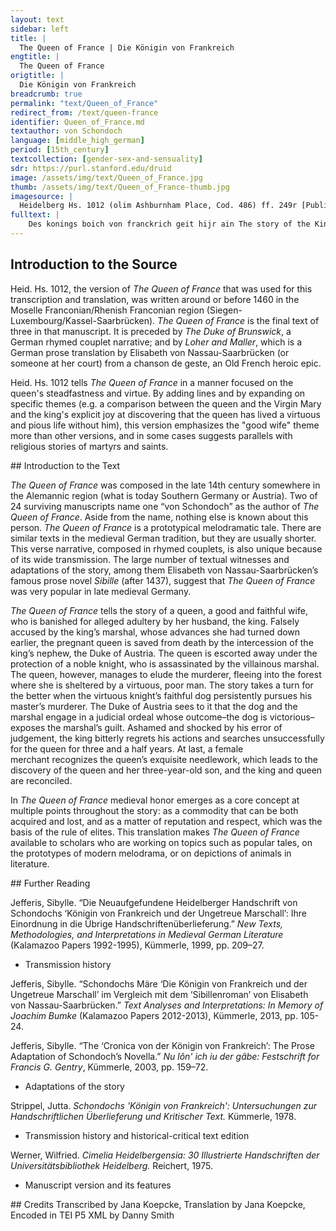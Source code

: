 ```yaml
---
layout: text
sidebar: left
title: |
  The Queen of France | Die Königin von Frankreich
engtitle: |
  The Queen of France
origtitle: |
  Die Königin von Frankreich
breadcrumb: true
permalink: "text/Queen_of_France"
redirect_from: /text/queen-france
identifier: Queen_of_France.md
textauthor: von Schondoch
language: [middle_high_german]
period: [15th_century]
textcollection: [gender-sex-and-sensuality]
sdr: https://purl.stanford.edu/druid 
image: /assets/img/text/Queen_of_France.jpg
thumb: /assets/img/text/Queen_of_France-thumb.jpg
imagesource: |
  Heidelberg Hs. 1012 (olim Ashburnham Place, Cod. 486) ff. 249r [Public Domain]
fulltext: |
    Des konings boich von franckrich geit hijr ain The story of the King of France is being told here DYe schrijfft bedudet so waz geschach This text tells what happened Daz man yn hoger eren sach when a fine king of France Von franckrich eynnen koninck guet rose to high esteem. Der waz vor wandel wail behuit He was flawless. Der selbe herre hat grois huiß ere The household honor of this very lord was great. Er hat eyn mynnencliches wijff He had a lovely wife. Naich wvnschen waz gestalt ir lijff She was so beautiful, Zuchtich vnde bescheyden virtuous, and modest Daz sij nyeman mochte verleyden that no one could despise her; Wer sij myt augen ain gesach whoever had seen her with his own eyes, Dat er yr jn hoger eren jachThere is a lacuna between ll. 11 and 12 which I have emended following Strippel: “Now the king had a marshal.” (p. 213, l.13). held her in the highest esteem. Den moyst man forten ouer all Everyone had to fear him everywhere, Alles daz er geboyt And everything that he ordered Da von die koningynnen qwam // yn noit Because of him, the queen faced great hardship Want dye koningynnen because he begged her Dye bat er vmb dye mynne for her love, Want hey ir dick heymlichen waz as he often met with her in private. Myt eren sij doch vor yeme genaß She overcame him with her honor, Daz sij durch falsche bede for such a treacherous plea Nye ouell dayt gedede would never make her commit such an evil deed, Want sij versagede yeme dogen // clich and she refused him as she should. Zu yeme so sprach dye mynnenclich The lovely lady said to him: War vmb mudes du myr dez “How can you imagine such a thing of me? Du weyß doch woil wez durch // weß You know full well Willen du daz laissen salt on whose account you must desist: Myn herre der ist dijr also holt on account of my lord, who holds you in such high esteem. Er hat gesat yn dyne hant He has placed in your hands Burge stede vnde wijde lant castles, cities, and wide lands, Durch daz du syn geweldich bist and put you in charge of them. Durch got layß mich ain argelist For the sake of Our Lord, spare me your malicious tricks Belyuen vnd bede mich nit me and do not ask me again Daz myr gee ain myne ere for anything that compromises my honor.” DEr marschalck vngetruwe sprach The faithless marshal said: Myr ist vmmer nuwee “The torment and suffering of my heart Vngemach vnd hertzen leyt are renewed daily.The syntax has been changed in the English translation for clarity of meaning. Auch hain ich ain vnderscheit What’s more, I have loved you ceaselessly Gedynet von kindez yogent since I was young. Nu laissent mich uwer dogen Now let me enjoy a secret affair with you Geneyssen vnd horent mich and grant me my pleas, Vill zarte frauwe mynnenclich dearest, beloved lady.” Do sprach die zarte mynnenclich The lovely and sweet one replied: Jch nemen is uff die true myn “On my honor, I swear, Erlaysse mich deser bede spare me this request Ee dan daz ich dich erwede or I promise Brenghe jn leyt vnd vngemach to inflict on you pain and trouble.” Der marschalg gedohte The marshal thought: O avee und owach“sprach” at the end of line 46 was substituted by “gedohte” taken from Strippel because the subsequent text makes clear that the marshal would never talk about his evil thoughts before taking leave of the queen (p. 220, l. 48); she is ignorant of his evil intentions. “Oh, woe is me! Alas! Leget sij is mynem herren vor If she passes this on to my lord, So weyß ich wail daz ich verlore I know for certain that I will lose Lijff ere vnde alle myn guet my life, my honorable position at court, and all my possessions.” Da myt der marschalk von ir schiet With this the marshal took leave of her, Vnde ginck gedencken euen and he left thinking about Wie er dye fraue brecht vmb ir // leuen how to take the lady’s life. Der koningk eyns seden plach The king was in the habit of Wanne er schinen sach den // dach getting up in a noble manner, So stunt er uff von hoger art at daybreak, Dar lijße von der frauen zart and leaving the sweet lady Vff daz er sij slayffen lyeß sleeping there, Als yn syne dogent daz hyeß as his good manners demanded of him, Want sij waz der iare nyt alt for she was young. So fore er iagen jn den walt He went hunting in the woods, Bijssen vnde beyssen with hunting dogs and with falcons. Der koningk hat auch geheissen The king had also ordered Daz man besluysse keyn durre that no door be locked Want der marschalk were dar vor because the marshal oversaw that. Also wail getruwet er dem bosewicht That is how much he trusted the villain; Er enwist von syner falscheit nyt he knew nothing of his treachery. Der koningk auch erzogen hat The king had also raised Eyn getwerg ane al missedait a blameless dwarf, Es lach vnde slyeff jn dem saille who rested and slept in the great hall. Dez nam der feyge marschalk war The cowardly marshal took him, Vnde laicht is der frauen jn die arm put him into the lady’s arms, Vnde decket es sere warm covered him up Vnde kerde es zu yrrer bruste and turned him to her breast, Daz sij is werlich nyt enwiste and she did not notice what was happening. Vnde macht er sich dannen balde Then he quickly departed Zu deme selbn walde for the woods, Jn snellicher lijst full speed, Da er synen herren wiste where he knew his lord was hunting. Do er den koning ain sach As soon as he spied the king, Vsser faltschem munde er sprach he spoke deceitful words: Layssent uwer jagen hi belyuen “Stop your hunting right now. Jr sullent anders bedryuen You should chase something else, Daz uch nu me zu hertzen gait that lies closer to your heart Vnde kummerlichen mach werden rait and that can only with great difficulty be turned from wrong to right.” Der koning sprach waz mach dat // syn The king said: “What might that be?” Der marschalk sprach de koningynne The marshal replied: “The queen, Sij pleget falscher mynne she is an adulteress, Jr sullent nu werden jnne and you have to see it for yourself. Koment mit mir drade Come with me quickly, Jr fyndent sij ain faltscher dade you will catch her in the act of infidelity.” Der koning sere erschrackt The king was very shocked Jagen er nit langer enplach and he stopped the hunt. Jn zorne fore er weder heym Furious, he rode home. Er fant die zarte wandels kein He found the dearest one as before, Dan noch slayffen ain dem bette still sleeping in her bed, Vnde sach wo sij hatte and saw that she had by her side Daz getwerch ain alle schult the blameless dwarf. Daz nam er mit vngedolt He lifted the dwarf up swiftly and angrily Alda myt synen henden with his hands Vnde sluyche is weder dye wende and slammed him against the wall– Vmb schult da id nye vmb warff All for a crime that the dwarf never committed– Byß id von synen henden starff until the king had killed the dwarf. Dye frauwe erwacht vnd sprach The lady awoke and asked: Here waz ist uwer vngemach “Sire, what troubles you, Daz yr sijt zornes also voll that you are so full of anger?” Er sprach du bose schande He replied: “You worthless disgrace, Du weist doch waill you know why! Sych wye schenlich du hij lijgest Look at how shamefully you lie here Vnde mich mit falscheit ouergist and how you drown me in deceit Myt dyner faltscher mynne with your adultery!” Herre behaldent uwer synne “Sire, be reasonable,” Sprach dye edel fraue zart said the noble and tender lady, Got weyß woil daz ich nye schuldich enwart “God knows, I am not guilty Ayn dyessen lesterlichen sachen of such immoral actions. So wye es sich auch hait gemacht Whatever might have happened, Daz muß uch got geuen zu erkennen God will unveil the truth to you Vnd mich von dießer vnschult nemen“vnschult” was translated as “schult” because the queen is talking about how God will prove that she is innocent not guilty; “vnschult” seems to be a scribal error. and take me from this blame.” Er sprach swich vnd rede nyt He replied: “Silence! Do not speak! Ich hain ain dyeßer geschiecht I find this matter Also lesterlichen funden so degrading Daz du zu dyesen stunden that you have at this hour Daz leuen moys verloren hain lost your life, Als balde ich es gefugen kan as soon as I can bring it about!” Do fugede es got daz da bij lach Now as God designed, there lived nearby Eyn furste der hies hertzoch lupolt a prince, named Duke Leopold. Als es got fugen wulde As God had intended, Der erhorte daz gebroche he heard of the crime. Vnd er waz von dez konings geslecht He belonged to the royal family, Er waz dez koningx suster kint he was the king’s sister’s child, Als men noch beschreben fynt as it is written in the books, Er waz von oysterich genant and he was from Austria. Er lyeff da er den fursten fant He hurried to the lord. Er sprach herre was zornent ir He asked: “Sire, why are you so angry? durch got daz sult yr sagen mir.“durch got” at the end of line 134 drifted onto the wrong line. Staying true to the rhyme and for clarity of meaning “durch got” was moved to the beginning of line 135. In God’s name, tell me.” Do sprach der edel koning rijch There the noble and highborn king replied: O neue layß erbarmen dich “Oh nephew, take pity on me! Myn hertzeleyt is also groiß My heart’s suffering is very great. Sijch wie dye schande ain eren blois Just look at how this disgrace So lesterlichen geworffen hait has so degradingly attacked my honor Daz ir nummer mach werden rait that it can never be made right again.” Do sprach der hirtzoch lu // polt Then Duke Leopold said: So werdent mir nummer holt “Even though you may never grant me your favor again: Myn fraue nye kein schult gewan my lady is blameless. Yemant mach sij verraden hain Someone must have betrayed her; Want ich nye faltscheit an ir sach I have never seen deceit in her.” Der koning myt zorne sprach The king replied with anger: Sij moyß verbyrnen uff eyner hort “Let her be burned at the stake!” Neyn sprach der herre erent die frucht “No”, said the Duke, “honor the child Dye sij yn yrrem lijff dreyt she carries in her womb. Dodent ir sij es wirt uch leyt If you kill her it will cause you grief Want ir anders kein erben hait because you have no other heir. Burge stede vnde wijde lant Castles, cities, and wide lands Dye yr billich sullont erffen which you will pass on by right, Willent yr sij verderffen do you want to ruin all that? Neyn werder herre dont so wail No, noble Sire, act in such a way Daz ich uch vmmer danck sal that I will be obliged to you forever: Geuent ir frijst laist sij genesen let her live until she gives birth, Vff daz ich uwer dyner moge wesen and I will continue to serve you, Also ich bin gewesten as I have in the past. Nye kein schult wart so grois // nye No guilt is so great Da enwer eyn deill genaden ain that it does not deserve a portion of mercy. Nu layst sij herre genyessen myn Now let her be for my sake, Sire, Vnde ere dy maria die koningynne and honor the Queen Mary, Dye reyne mait die got gebar the pure maiden, who gave birth to God, Vnde nement uwer dogent war and show your virtue Durch ere aller reyner wijff on behalf of the purest woman, Want sij jn yrrem lijff because the queen carries in her body Dreyt eyne swere burde a heavy burden. Jch weyß dat sij nye enwurde I know that she is not Schuldich ain deser dait guilty of this misdeed, So wye es sich gefuget hait however it transpired.” Do sprach der koning zu hant Then the king said quickly: Du weyß wail wie ich sij lijgen fant also lesterlich “You know very well how I found her lying there, so immorally. Eyn deill wil ich doch eren dich Yet I will honor you in part: Nym fure sij von den augen myn Take her, lead her out of my sight Biß sij geberet daz kindelin until she gives birth to the child. So moyß sij doch verlesen den lijff After that she must lose her life, Daz geschanten bose wijff this immoral, wicked wife.” Der hirtzoch von oesterich The Duke of Austria Nam dye fraue mynnenclich took the lovely lady Dem koning von den augen sin out of the king’s sight. Er suechte also wijden hyen He searched near and far Eynen hoichgeborn man for a highborn man Der laster noch schande nye ge // wan who was free from error and vice Der mit gantzer herscher craft and who had with heroic acts Erworffen hat rijtterschafft gained knighthood Gantz mit allen synen synen // worden by being constant in word Stede ain allen orden and deed everywhere. Dem beuall er dye fraue guet Into this man’s protection he gave the honorable lady. Er sprach nu haue sij jn diner hude He told him: “Now protect her Vnde fure sij hyn yn myn lant and escort her into my land. Biß yr got die gnade hait bekant When God is merciful to her Daz sij geberet eyn kindelyn and she bears a child, So saltu nyt langer syn then do not hesitate: Daz kint saltu brengen mir bring the child to me, Dye muder laiß hinder dijr leave the mother behind.” Der rijtter nam die fraue zart The knight took the sweet lady Dye eme da beuolen wart who had been consigned to his care. Er furte sij durch eynen wilden dan He escorted her through a wild evergreen forest. Daz gefrisch der marschalk der bose man The marshal, the wicked man, discovered this. Der wapende sich He armed himself Zu hant alda vnde reyt heymlichen na quickly and rode after them secretly Vnd ermordet den rijtter stolz and murdered the proud knight. Dye fraue floich in daz holz The lady fled into the woods. Er furte den rijtter von dem wege He dragged the knight’s corpse off the path, Vff daz nyeman ensege so that no one would discover Waz mordez da geschege that a murder had been committed In der rechter strayssen stege on the rightful road and path. Wye gerne er ayn der stede Although he wished Dye koningynnen auch ermordt het he had also murdered the queen right there and then, Do hatte sij sych verborgen she had hidden herself. Do reit er heym mit sorgen He rode home worried Do er dye fraue nit enfant because he could not find the lady. Do gedaicht er alle zu hant He quickly decided that, Ayff sij erweder qweme if she returned, Daz er yr den lijff neme he would take her life, Der morder der bosewicht the murderer, the villain. Dye fraue ginge jn leydes plijcht The lady wandered in anguish Jndem walde da sij waz through the woods where she found herself. Wurtzelen lauff vnde graß Roots, leaves and grass, Daz aß sij yn dem walde that is what she ate in the woods, Daz mynnencliche bilde this image of loveliness. Sij ginge also lange jn dem dan She walked for a long time in the evergreen forest, Biß sij zu eynem koler qwam until she came across a collier. Dye mynnencliche geslachte The lovely noblewoman Sij fraget yn waz er machte asked him what he was doing. Er sprach fraue ich birnen kolen He replied: “Milady, I am burning charcoal.” Sij sprach ist dijr da mit wolle She asked: “Does this work suit you?” Js macht dijr swartz dinen lijff “It makes your body all black”, Sprach daz mynnenclijche wijff said the lovely woman. Do sprach der koler sunder haß The collier replied kindly: Wulde got so hette ichs baß “If God had wished it things would have been better for me. Nu moyß ich durch hungers noit Now I am driven by hunger Dys doin biß ain mynen doit to keep doing this until I die.” Do sprach dye zarte koningynne The sweet queen said: Wiltu mich layssen bij dir syn “Will you permit me to stay here with you? Waz du ain fays daz helffen ich dir I will help you with whatever you undertake. Dez saltu geleuben mir You can believe what I say.” Do sprach der vil getrue man The most trustworthy man said: Jch enkan uch leyder nit gedoin “Alas, I cannot do for you Also yr wail wert weren what you are certainly worthy of, Vil frauwe zarte gehere very lovely highborn lady.” Do sprach auer dye koningyn // nen The queen responded: Lyuer frunt nu do so wail “Dear friend, now do a good deed, Dez ich dir vmmer dancken sal for which I will be forever grateful to you. Ich hain bij mir noch funff gulden I still have five gold coins with me. Dye nym jn den budel dyn Put them into your purse Vnde gang jn sneller ylen and go as quickly as you can Dez weges seben milen seven miles down the road Jn dye stat zu parijß into the city of Paris. Vnde gilt mir sijde gruyn gell vnd // wijß Buy silk for me – green, yellow and white, Swartz farbe vnde blae black and blue, Vnde auch von roder farbn and also some red colors. Vnde brenge vns na dyner wijße And bring us, as you see fit, Waz mir bedorffen zu der spyse what we need for food. Ffraget dich vmmant war du wilt If anyone asks you what you are doing, Biß der reden nyt zu milde do not be too generous with your words, Daz du myn nyt gewuges so that you do not mention me Vnde mich jn groissen kummer fuges and put me in great danger.” Der koler dede daz sij hin hies The collier did as he was told by her. Syner truwen er nit enlyeß His honesty permitted no less. Er dede daz jn dye fraue bat He did what the lady asked Vnde ging zu parijß jn die stat and went to Paris, into the city. Er galt yr waz sij wuldeThere is a lacuna between ll. 265 and 266 which I have emended following Strippel: “and needed” (p. 257, l. 258). He bought her what she wanted Er galt ir nalden vnde scheren He bought needles and scissors Der mynnenclichen heren for the lovely noblewoman, Vnde auch spyse dye doechte as well as food that he thought Dye sij essen moechte she would like to eat. Dye zarte ayn alle weder satz Without further ado, the lovely one Machte von sijden richen schatz created precious treasures out of silk, Vnde sante den weder jn die stat which she sent back to the city, Den koler sij es verkeuffen bat where she asked the collier to sell them. Also lyeff er uß vnde jn And so he ran in and out of the city, Biß dye zarte koningynnen until the lovely queen Eynen schonen son gebar gave birth to a handsome son. Dye zarte frauwe verdhalff // jare For three and a half years the sweet lady Jn dem wilden walde waz lived in the wild woods. Biß sij von goitz genaden genaß In the meantime, until the queen had, by the grace of God, been delivered of her child Do lach der ritter dort ermordt The murdered knight lay there, Vill verre jn dem walde doit faraway, dead in the woods, Verholen jn dem wilden danne hidden in the wild evergreen forest. Erzoichen hatte der werde man Now this noble man had personally raised Gar lijfflich eynen schonen hunt a beautiful dog. Der lecket yn da er waz wont This dog licked the body’s wounds Biß yn der hunger dannen dreiff until hunger drove it away. Langer er da nyt enbeleyff Not able to stay any longer, Er lyeff weder zu hoyffe it ran back to court Da manich apt vnd busschoff where many abbots and bishops Vnde hoge fursten sayssen and great princes were gathered, Vnde druncken vnde ayssen drinking and feasting. Der hunt gingk in den sall The dog went into the great hall Vnde sach den feygen marschalk // wail and saw the cowardly marshal walking Vor der taeffelen hyn vnde her to and fro in front of the tables. Der hunt vmb fing hin freischlich The dog attacked him viciously, Jn dye fueß vnd die beyn biting his feet and legs. Der hont zandert freislich vnd // greyn The dog bit and barked furiously, Biß der vngetruwe man until the treacherous man Den syn jn sych gewan came to his senses Vnde daichte ain dye oueldait and remembered the crime Dye er mit dem rijtter begangen hat that he had committed against the knight. Der hont forte do den doit Now fearing death, Zu hant greiff er eyn broit the dog quickly snatched a loaf of bread Vnde floich dannen balde and fled away Da hyn zu dem walde back to the forest immediately, Da syn herre ermordet lach where its master lay murdered. Dat hirde er naicht vnd dach It guarded the corpse, night and day. Dit dreiff er so manich maille It repeated these actions over and over, Er dede dem marschalk groisse quale inflicting great pain on the marshal, Er beyß yeme manche wunde dieff giving him many deep bite wounds Vnde dan weder zum walde lyeff before running back to the forest. Her uff warde der von oesterich The Duke of Austria observed this. Yeme doichte harde wunderlich He wondered greatly Daz der hont beyß den eynen why the dog attacked only one man Vnde suß anders neren keynen and ignored everyone else. Alß nu der hunt auer quam So once, when the dog returned, Vnd yn beyß vnd eyn broit nam bit the marshal, snatched a loaf of bread, Do wart yeme zu flyen ja and was about to flee again, Der hirtzoch reyt yeme allet na the duke followed it back. Do furt yn der hunt gerecht The dog led him truly Ayn dye wilde geschiecht to the place where the crime had occurred, Da syn herre ermordet lach and where its master lay murdered. Der herre von oesterich sere ersch // rack The lord of Austria was stunned. Er bekant yn wail vur daz He recognized immediately Daz er syn getruwee diner waz that this was his loyal follower. Yeme lyeffen ouer syne augen His tears flowed freely. Diß begunde der hunt schauen The dog began to notice this Vnde ergoyß vil der heysser treen and shed many bitter tears. Jch gedencken vnde wenen „I think and believe”, Sprach der hirtzoch sicherlich said the Duke with certainty, Nu sal es erfinden sych “that now it will be shown, Ain deme vngetruwen man oh you treacherous man, Du hais dimen herren vntrue gedain that you betrayed your lord.” Da mit reyt er von dannen With this he rode away Jn eyn dorff als yeme woil gezam to a village, as was fitting, Vnd geschuff dem rijtter zart and arranged that the chivalrous confidant Daz er heymlich begrauen wart be secretly buried. Vnde reyt do heym gerecht He rode directly back to court“heym” was translated as “hof” because the Duke’s home is Austria and he is riding back to the king’s court, not Austria. Vnde saget do von nymman nicht and told no one of all this. Er sprach nu wil ich woil syen He said: “Now, let’s see Waz von dem hunde sal geschien what happens with the dog.” Der marschalk eyns morgens froe Early one morning the marshal commanded Daz man slusse die porte zu that the gates be closed So wanne der hunt qweme so that when the dog came Vnde auer eyn broit neme to snatch a loaf of bread again Daz man yeme ane dede den doit it could be killed. Vill hart man yeme daz geboit His orders were followed ruthlessly. Dar na quam ouer der hunt Then the dog returned Vnde sleich zur seluer stont and sneaked in as before. Durch die lude er do dranck It pushed through the crowd Vnde verbarch sich vnder eyn banck and hid itself under a bench Biß der marschalk saß ouer disch until the marshal was seated above it at the table Man braicht yeme fleisch vnd fisch and was served meat and fish. Der hunt enwaz nit trege The dog was not sluggish. Da er fant syne wege When it had spotted a path, Er sleych vnder deme dische // dar it sneaked along under the table Vnde nam dez feygen marschalk war until it detected the cowardly marshal. Er zoich jn faste vnde beyß bijß It grabbed and bit him hard. Dem marschalk wart so heyß The marshal turned hot and Von grynen vnde zorne screamed so with pain and anger Daz der koning hogeborn That the highborn king Sprach mit luder stymmen spoke loudly, Vnde mit zornes grymme in a terrible and angry voice: Balde dodent mir den hunt “Someone, kill that dog for me at once! Der mir hait gemacht wunt It has injured Den marschalk vor den augen myn the marshal before my eyes. Dez moyß er lijden dez dodes pin For that it must suffer the pain of death!” Der hunt balde dannen ging The dog ran away instantly, Eyn broyt er uff dem f dische fing snatching a loaf of bread Vnde floich als er vur dede and fleeing as usual, Dye porte man beslossen hatte but the gates were closed Vff daz man yn doden sulde so that it could be killed. Der hunt zu hirtzoch lupolt lyeff So the dog ran to Duke Leopold, Want dem jn synem hertzen dieff because the faultless knight Lach der rijtter wandels bloyß lay close to the Duke’s heart.The syntax has been changed in the English translation for clarity of meaning. Dem spranck der hunt jn synen schoiß The dog leapt into his lap. Der koning bij yeme sas The king sat beside him, Der syner muder bruder waz Duke Leopold’s mother’s brother. Do sprach der hirtzoch dogentlich The virtuous Duke said: O lyuer herre erhorent mich “Oh, dear Sire, hear me now! Jch beden fruntlich vor desen hunt I speak as an advocate for this dog. Erleubet mir zu deser stunt Give me permission now Daz ich hude syne wart do to plead the dog’s case today Vnde uwer genade keret dar zu and see that justice is done.” Also lyefflich er yn bat He asked him so agreeably: Von dem dysche er do trat he stepped in front of the king’s table Vnde viell dem koning zu fuyß and knelt there at his feet. Er sprach ich dich eren muyß The king said: “I must respect you, Wye wail es ist wunderlich even though this case is truly strange.” Do sprach der herre von oysterich Then the lord of Austria replied: Nu horent ir lyeben herren zu “Now listen, dear Sire, Aiff got nu eyn wunder doyt to the marvel that God is displaying here. Jn kamps wisen steyt nu der hont This dog stands ready to fight a trial by combat. Er duet uch vnd den fursten kunt It is showing you and the princes Dat eme syn herre ermordet ist that its master has been murdered. Er byedet uch ain argelist It is presenting its claim to you, free of falsity, Daz yr yeme helffent stempen that you second its motion to fight. Er wilt den morder kempen The dog wants to fight a trial by combat with the murderer, Der schuldich ist ain dieser dait who is guilty of this deed. Der marschalk synen herren ermordt // hait The marshal murdered its master, Den rijtter der hie von uch foir the knight, who rode away from here from you Vnd uch jn gantzen truwen swoir after pledging complete allegiance to you, Vnde vren notz vnd ere and the marshal betrayed your fealty and honor. Nu hauent der fursten lere Now uphold royal protocol Wie man gestedige eynen kamp for carrying out such a trial by combat.” Der marschalk sich jn sorgen ramp Tormented by fear, the marshal Vnd sprach zu dem von oysterich replied to the Austrian duke: War vmb erschemet ir mich “Why do you shame me? Ich hain uch leydes nit getain I have never done you any wrong, Wez wilt ir mich genießen lain for which I would deserve this. Dez mordes ir mich zijgent hije You are accusing me of murder, Dez enwart ich schuldich nye of which I have never been guilty.” Der hirtzoch begunde zu sagen The Duke started saying: Herre enlaist uch nyt bedragen “Sire, if you are a just judge, Ayff ir eyn rechter richter sijt do not let yourself be deceived.The syntax has been changed in the English translation for clarity of meaning. So rijchtet schiere dez ist zijt Dispense justice now, it is time. Dye fursten wissent alle waill The princes all know well Wie man mit hunden kempen sall how to fight a trial by combat with dogs.” Der koning eyn alden rijtter ain sach The king spied an old knight Durch recht gerich er zu yme // sprach and as a just judge he said to him: Sage ain so wie du dich verstais “So that I can fulfill my legal duty Want du so vill gesehen hais tell me how you believe this should be done, Daz ich myn recht er fulleStrippel’s edition includes the following line: “Wie man hie kempfen sülle” (p. 282, l. 380). This line from Strippel is included in the translation to stay true to the rhyme. because you have seen so much,There is a lacuna between ll. 423 and 424 which I have emended following Strippel: “and how the trial by combat should take place here,” (p. 282, l. 380). Daz nyemant geschie keyn gewalt so that it is a fair fight. Du bist der jare wail so alt You are so old Wanttu gesehen hais so vill that you have seen a lot. Jd enwirt nit der kinder spill It will not be child’s play. Hye sullent kempen hunde vnd lude Here dogs and humans will fight a trial by combat, Js gilt hyn hals vnde hude risking their necks.” Der rijtter sprach ich weis wail The knight said: “I know very well Wye man mit hunden kempen sal how to fight a trial by combat with dogs. Auer sprichet yemant baß But if someone else knows better, Dem sullent ir folgen ane haß you should follow him. Man sal eynnen bengel nemen A cudgel should be selected Den sal men dem marschalk geuen and given to the marshal, Armen dick vnd elen lanck as thick and as long as an arm. Daz ist myn rait vnd myn gedanck That is my advice and my sentiment. Keyn ander gewere er nit endarff He is not allowed any other defense – Von keynerley wapen scharff no sharp weapon of any kind – Jntgain dem selben hunde against this dog. Dye zende jn syme munde The teeth in its mouth, Da mit der hunt sich weren sal with these the dog shall defend itself Vnde er sich wail behelffen sal and protect itself well.” Do fraget man vmb die slecht vnd auch die crumme All were asked if this was just or unjust. Do dochte man rijtter vnd knecht Everyone, both knights and followers, Daz ordel sin slecht vnd recht found the decision to be just and reasonable. Dat ordel wart do gesacht Then the decision was announced, Vnde eyn kreyß gemacht and a circle was set up Alzu der selber zijt all at the same time. Der marschalk jn groisser nijt With great hostility the marshal Jn den creitz er do tratt stepped into the circle. Der hirtzoch die lude batt The Duke asked the people, Armen vnde rijchen ain alle spot rich and poor, earnestly, Daz sij yeme hulffen beden got to support him in imploring God Daz er dem hunde hulffe dede to help the dog, Dar na daz er hette recht if it was in the right. Do wart gekempt so faste Then the most ferocious trial by combat began: Eyn icklicher hat ouerlaste each had the upper hand Von dem anderen genuych over the other one in turns. Der morder uff den hunt sluch The murderer struck the dog Daz er zu der erden boych so that it fell to the ground. Syn crafft den hont nit bedrouh His strength did not frighten the dog. Er spranck mit eyn sprung snel Swiftly it leapt Dem morder ain dye kell for the murderer’s throat Den munt er zu samen slo sloyß and closed its mouth, Myt bijssen gaff er yeme manchen // stoiß biting him again and again, Daz yeme dat bloit uff die fueß viel so that blood gushed onto his feet. Der morder uff die erde viell The murderer fell to the ground. Jme wart von noden also heyß Agony seared him. Der hunt eme syn kelle zu beiß The dog was tearing at his throat. Er wurgede eme gorgel vnd granß It choked his throat Recht als er wer gewest eyn ganß just as if he were a goose, Biß der morder mit groisser noit until the murderer, in great torment, Dye hende zu dem hemel boit raised his hands heavenwards Vnde dede kunt den fursten daz and announced to the lords Daz er dez dodes schuldich waz that he was guilty of the murder. Do daz der koning horde When the king heard this Do hieß er daz man storde he ordered that the dog be pulled away Von dem morder den hunt from the murderer. Der koning zu der seluer stont The king then Ffraget den k morder wez meren asked the murderer to report Aiff er dez mordez schul were if he was guilty of the murder Dar vmb er gekempet hette da for which he had fought the trial by combat. Do sprach der morder leyder ja The murderer replied: “Alas, yes.” Sage feyge bosewicht “Tell me, you cowardly villain, Waz ist dins mordes geschicht what is the story of this murder, Daz du uff dir weist of which you have convicted yourself, Vnde mir so lange vor geist and which you have kept secret from me for so long?” Do sprach der morder segeloiß The defeated murderer replied: myn kummer der ist also grois “My anguish is so great Jch forten ich moge geneßen nit and I fear I cannot survive. Dar vmb uch myn hertz vergyet That is why my heart now confesses to you Waz ich boißheit hain gedain the evil I have committed: Den rijtter ich ermordet hain I murdered the knight, Der myt uwer frauen foyr who escorted your lady away Vnde uch jn gantzen truen swoir and who pledged complete allegiance to you, uwer notz vnde ere and I betrayed your fealty and honor. Nu horet ir fursten here Now listen, high lord. Dye koningynnen die bat ich vmb // de myne I begged the queen for her love. Vmb daz sij mir versaget Because she refused me Do schoyff ich ir grois hertzenleit I caused her great suffering and heartache. Daz getwerg ich slayffen droich I carried the sleeping dwarf Zu der edeler frauen clug to the noble, beautiful lady. Jch laycht es yr ain die brust I laid it close to her breast, Daz sij werlich nit enwist so carefully that she did not notice what was happening, Daz munt ain munt rurte mouth touching mouth. Myt falscheyt ich uch dar furte I deceitfully led you there, Daz sij gedodet werden solde so that she would be killed, Want sij myner nit enwulde because she did not want me.” Der koning schre owee owach The king screamed: “Oh, woe is me! Alas! Hertzenleyt vnd vngemach Heartache and torment Dat ich nu muß vmmer rijden will ride me Nu vnde zu allen zijden now and forever, Dat ich der reynen frauen zart because I showed the pure sweet lady Ye so vngenedich wart no mercy.” Von jamer er sich selber sluych Out of grief he beat himself. Mit trenen er syn hende twoch His hands were washed Dye yeme da ouergussen by overflowing tears. Syn augen yeme flussen He wept greatly. Er rauffte sich sere vnde faste He tore his hair out violently and vigorously. Er sprach wo bistu edeler gast He said: “Where are you, noble lost one? Eyn reyne frucht eyn zart // lijff Flawless character, lovely body, Du vill hogeboren // wijff highborn lady, En sal ich dich nit na myner gelust shall I never again when I desire it Dich nummer gedruck ain myn // brust press you to my bosom? O herre got so muden ich dir Oh, mighty God, I beg you, Daz du den doit sendes mir send me death Vmb diese groisse missedait because of the great crime Dye myn lijff begangen hait I have committed!” Der koning sprach sage bosewigt The king said: “Tell me, villain, Vnd en hele mir nummer nit and do not hide it from me, War myn frauwe beqweme what happened to my lady Do du den rijtter nemes after you took Den lijff sunder schulde the blameless knight’s life?” Er sprach herre uwer hulde He replied: “Sire, I am beyond the reach Dye is mir gar vnwege of your favor.The syntax has been changed in the English translation for clarity of meaning. Myn frauwe enwas nit drege My lady was not slow. Do ich dem rijtter nam den lijff When I took the knight’s life, Do floich daz mynnencliche wijff the lovely woman fled Also verre jn den dann so far into the evergreen forest Jch enwist nit war sij quam that I do not know what happened to her.” Der koninck den hencker hies The king ordered the executioner Daz er yeme all syn gleder zu sties to break all of his limbs, Want er is woil verdyenet hat which he well deserved. Er heys reyden eyn guit ratt He ordered the preparation of a solid execution wheel. Dar uff sat man den morder The murderer was put on it. Er nam eyn ende bitter He came to a miserable end. Viell schiere boden wart gesant Messengers were sent straight away, Boden uß jn alle lant throughout the country, Abe man id vermen verneme to discover if anyone knew So war dye frauwe komen wer what had happened to the lady. Man suecht sij hyn vnde her They looked for her everywhere, Von yr enhort men keyne mere but there was no news of her. Dyß verzoich sich verdhalf jare The search continued for three and a half years, Bis die schone fraue clare until the pure and beautiful lady Sant kauffmanschaff jn die stat sent goods to the city Dye sij selber hatte gemacht that she had made herself. Na yr so groiße jamer waz There was so much grief on her behalf. Jn der statt eyn frauwe saß Now in the city there lived a lady, Dye yrrem boden sijde gaff who gave silk to her broker, Da er sij zu keuffen plach who was accustomed to buying and selling it. Sijde wolde der boden keuffen The broker wanted to sell her some silk. Dye kremers sprach ich muß lauffen The tradeswoman said: “I have to run. Beyde myn eyn cleyne wile Wait a minute for me. Jch komen jn sneller ylen I will come back quickly. Jch gain jn daz neiste huyß I am going next door.” Alsus lyeff die frauwe hin uβ And then the lady, delighted, Ffrolich uff den berch raced up the hill, Want sij erkant woil daz werck because, as a master craftswoman, Dat id machte die koningynne she had recognized the silk embroidery Myt yren zarten henden fyn made by the queen Want sij waß eyn meisteryn with her dainty, delicate hands.The syntax has been changed in the English translation for clarity of meaning. Sy lyeff uff die burg zu hant She ran right to the castle, Da sij den koning fant where she found the king. Sij hijes yr gebn boden broit She demanded messenger bread as a reward. Sij sprach herre nu habent kein noit She said: “Sire, your troubles are over! Jch hoffen myn frauwe wandels frij I believe that my constant lady Von goitz gnaden funden sij has been found by the grace of God.” Der koning waz der meren fro The king was overjoyed by this news. Ain die fraue lyeff er do He ran to the lady, Vnde koste sij ain yrren munt kissed her on her mouth Vnde sprach wo ist myns heiles funt and said: “Where can I find my fortune, Dye mir myn leben hait getroist who has always comforted and believed in me? Hilff herre daz ich werde erloyst Help me, Lord, deliver me Von sorgen vnd von arbeit from the sorrow, hardship, Vnd jamer den myn hertze dreytt and grief that burden my heart. Nu enpynt mich armen man I’m a miserable man; release me Von groissen sorgen die ich hain from these great sorrows that I have.” Do sprach die fraue dogentlich The virtuous lady replied: Nemet von uch den von oysterich “Take the Duke of Austria Vnde kompt mit mir jn den gadem and come with me to the merchant’s booth, Da werdent ir entladen where you will be freed Von groisser sorgen ouerlast from the mighty burden of your great sorrows. Da vindet ir eynen werden gast You will find an honorable stranger there. Ffraget jn er saget uch woil Ask him and he will indeed tell you Wo man myn fraue finden sal where my lady can be found.” Der koning nit lenger enbeyt The king no longer hesitated: Zu dem hertzochen er do reyt he rode to the duke Jn freuden richen synnen and in joyful anticipation Zu der koningynnen they set out for the queen. Do gesach er wo der kauffman // stunt He saw where the merchant was standing, Als noch die kaufflude gerne dont as merchants usually do Dye da kaufmanschaff dryuen when they are conducting trade. Der bode nit langer moicht blyuen The broker wanted to leave. Der koning fragede den selben knecht The king asked this merchant: Sage ain vnd sage recht “Tell me and tell me truly, Wan haistu die penwert braicht from where did you bring these goods?” Der koler sich balde bedaicht The collier bethought himself quickly. Er sprach ich komen uß engellant He replied: “I come from England, Von dannen bin ich her gesant I was sent here from there Vnde bin komen also her and that is how I have come here.” Der koning sprach jn rechter ger The king said, driven by true desire: Dyß werck wircket eyn frau fyn “This embroidery has been made by a highborn lady. Wyse mich balde die meistoryn Show me that master craftswoman immediately! Vnde sagestu nyt die warheit And if you do not tell me the truth, Der doyt dir von mir geschiet I will have you killed.” Der koler quam jn kommer groiß The collier was overcome by anxiety, Myt trenen er sich sere begoyß and he wept greatly. Er sprach myt groissem leyde He spoke with great anguish: Gelouent mir mit urem eyde “Swear to me on your troth Daz yr dem zarten wyfe that the sweet woman Nyt enschaid ain yrren lyff will not be harmed Da mit sij bedrubet sij or caused any grief.” Der hirtzoch stunt na da bij The Duke was standing close by. Er sprach uff die true myn He said: “I pledge on my honor, Dar vur wil ich burge sin that it will be as you say.” Der koler sprach wilt ir schauen The collier said: “If you wish to see Dye mynnencliche frauwee the lovely lady, So koment mit mir jn das holz then come with me into the woods Vnde gesyet die fraue stolz and you will behold the highborn lady. Sij hait sich gar ergeuen She has given herself over completely Jn eyn vil heylich leben to an utterly holy life: Cleyne sint yr dye locke her hair is short, Sij dreyt ain eyn graen rock she wears a gray robe, Myt flijße hait sij vor den gebeden and she prays diligently for the one Der ir zu eynem man wart geben who was given to her as a spouse.” Der koning waz der meren fro This news pleased the king, Daz sij sich hatte gehalden also that she had lived Als eyn regelerynnen as if she were a nun Aldurch dye godes mynne entirely for the love of God. Durch godes willen sij daz duet She is doing this by the will of God, Ayn den si sich gelayssen hait to whom she has entrusted herself. Der koning sprach nu sage mir The king said: “Now tell me, Vff welche zijt quam sij zu dir when did she come to you?” Er sprach daz ist verdhalf jare The collier said: “Three and a half years ago Daz dye zarte frauwe clare the pure and sweet lady Zu mir quam jn den dan came to me in the evergreen forest. Dar na sij balde eyn kint gewan Soon after she gave birth to a child, Daz ist eyn schoner knabe a handsome boy. Mit flijße ich eme gedinet habe I have served him diligently, Broderlich ain allen wanck like a brother, faithfully. Myr wart die zijt nye zu lanck The years went by quickly.” Der koning sich bedaichte The king came to a decision. Er lyeße syn hertz zu raste He allowed his heart to rest, Daz also sere besweret waz which had been so very heavy. Zu hoyffe lyeß er wißen daz He let it be known at court Daz syne frauwe reyne gehere that his pure highborn lady Myt goitz gnaden funden were had been found by the grace of God. Dye welt wart der meren fro The people were overjoyed by this news. Myt dem koning zoich man do They, and the king, Myt mancher ritter schar and a large band of knights, all together Zu dem jungen rijtter fursten gar they rode into the forestwith her dainty, delicate hands.The syntax has been changed in the English translation for clarity of meaning. Do hyn zu dem walde to the young prince. Do sprach der koler balde There the collier said immediately Zu dem koning von hoger art to the king with the greatest respect: Herre laissent uwer gebroche “Sire, desist from all this noise. Myn fraue ist also gemuet My lady’s state of mind is such Wer weder godes willen duet that she is frightened ofwith her dainty, delicate hands.The syntax has been changed in the English translation for clarity of meaning. Den schuwet sij gar sere anyone who acts against God’s will. Herre nu volget myner lere Sire, follow my advice Vnde komet mit mir heymlich dar and come with me quietly. Wirt myn frauwe dez geruchtz // gewar If my lady becomes aware of all this shouting Dan birget sij sich jn der geschicht she will hide herself away in the thickets Daz mir sij kunnen fynden nicht so that we will not be able to find her. Der walt ist grois vnd lanck The forest is deep and wide. Dez sorget alles myn gedanck This weighs upon my mind. Sij fortet anders ir wilt sij doden Otherwise she will fear that you wish to kill her.” Der koning dede waz man jn hieß The king did as he was told Vff daz er funde die getrue // dyet so that he would find this faithful servant, Dye er so lange hat verlorn who had been lost for so long. Der koning hoichgeboren The highborn king Volgede dem gueden manne followed the virtuous man Want syn rait yme woil bequam because his advice was entirely in the king’s interest. Er ging gutlich da hyn stain He followed him there confidently, Biß er bij die hutte quam until he came to the hut. Da wart yeme freude kunt Now he knew joy, Want er fant muder vnd kint for he had found mother and child. Der junge furste lyeff vogel schiessen The young prince was out hunting birds. Daz kint begunde verdryessen The child became annoyed Do is der lude also vil gesach when he saw so many people. Vyll balde is zu der muder sprach He said to his mother straightaway: Sage mir lyue moder myn “Tell me, dear mother, Waz geruchtes mach dit syn what might this shouting be? Waz dunt dye lude hye What are these people doing here?” Dye koningynnen vor die hutte // ging The queen went in front of the hut Vnde sach wo r der konig her zoich and saw the king approaching. Sij nam daz kint vnd floych She picked up the child and fled, Wye gerne sij geflogen were but however much she wanted to escape Doch so waz daz kint so swere the child was too heavy. S Wye gerne sij geflygen wulde She wanted to escape Der koning dede als er sulde but the king acted as he should. Er lyeff yr snellichen na He raced after her. Er sprach erbarmet uch fraue He said: “Milady, take pity Ouer mich armen man on me; I’m a miserable man, Want ich hain uch vnrecht gedain because I have done you such wrong Daz ich biß ain den junxten dag that until Judgement Day Nummer wail gebuyssen mag I will not be able to ever atone for my sins. O zarte wijff ain argelist Oh, sweet lady without guile, Zeune mir dat du edel bist show me how sublime you are Vnde buet mir fruntlich dynen gruiß by greeting me kindly.” Er viell yr neder ain die fueß He fell at her feet Vnde weynde also sere and wept greatly Von der groisser swere out of the great anguish Dye yeme waz wederfaren that had befallen him. Er neych sijch gutlich zu yren armen He bowed down in submission to her. Er sprach ich wil nummer uff stain He said: “I will never get up again, Jch wil vor dyne hulde hain unless I have your favor.” Der jamer da yr hertz ainfing His misery moved her heart. Do koste er sij  Den koning sij lijfflich vmb fing She embraced the king lovingly. Do koste er sij vor yren mont He kissed her on the mouth. Er sprach geloifft sij got dusent stont He said: “Praise be God a thousandfold Daz ich dich fraue funden hain that I have found you, milady. Dez wil ich mich d ain die true lain For this I will surrender myself to loyalty.” Er kuste yr augen vnd geleder He kissed her eyes and limbs. Eyn gantz suyn vnd freden There they both made peace Von yn beyden do erginck and reconciled.The syntax has been changed in the English translation for clarity of meaning. Daz lyue kint er vmbfing He embraced the lovely child Vnde sprach zu yeme bermenclichen and said to it pitifully: Hette ich nu gedodet dich “If I had killed you So were myn sele versencket my soul would have been sunk Vnd jn den hellen grunt erdrenckt and drowned in the depths of hell, Myn lyeffe crone myns hertzen bant you my crown of life, seal upon my heart. Daz haistu vor wail bekant You knew this, Du vill hoichgeloyffter got oh mighty God. Du haist mir geholffen usser noit You helped me out of difficulty. Dyne genade lyeß mich nye Your grace has never abandoned me. Jch hain mit freuden funden hye With joy I have found here Dye ich zu troist hat erkoren the one whom I chose as my companion, Vnde daz lyue kint usser and the lovely child, Hoger art geboren born of noble birth Von yrme zarten lyue from her tender body, Dye mir zu eynem wijffe the one who was Waz gegeuen given to me as a wife. Nu willen mir vnß leuen Now we will turn our lives Gantz keren ain hern crist entirely to Lord Christ Want er vnß aller helffer ist for he is the helper of all of us.” Hije myt dese rede eyn ende hait This is the end of this story. Js waz dem koler eyn selige dayt A great good fortune it was for the collier Daz dye frauwe bij jn qwam that the lady came to him. Er wart dar na eyn selich man He became a fortunate man. Der koning eme alle syn armoidt verdreiff The king rid him of all of his poverty. Er gaff eme sloße vnd dorffer He gave him castles and villages Vnde yn jn synen hoff and brought him to court Want er daz kint usβ dauff hoiff where he received the child at his baptism, Dez dye koningynnen bij yeme waz genessen because the queen had delivered the child with him. Sunder allerley weessen Free of all harm, Hat sij sijch gehalden jn dem walde she survived in the forest. Sij waz dach nit sere alt She was not very old. Sije behyelt yre ere She kept her honor Vnd waz dogentlich zu eren and had virtuously honored Dem ouersten koning rijch that Sovereign Mighty King, Der alle ding gelonen mach who can reward anything, Js sij naicht oder dagh whether it is day or night, Jn hemell aiff uff erden on earth or in heaven. Dye rede laissen mir nu gewerlich Let the story now be Vnde dancken gode von hemelrich and thank God in heaven, Dem synt alle ding mogelijch who can do anything. Hije mit hait diß buech eyn ende This is the end of the book. Got vns alle von sunden wende May God protect us all from sin. Amen Amen. 
--- 
```

## Introduction to the Source 
<p>Heid. Hs. 1012, the version of <em>The Queen of France</em> that was used for this transcription and translation, was written around or before 1460 in the Moselle Franconian/Rhenish Franconian region (Siegen-Luxembourg/Kassel-Saarbrücken). <em>The Queen of France</em> is the final text of three in that manuscript. It is preceded by <em>The Duke of Brunswick</em>, a German rhymed couplet narrative; and by <em>Loher and Maller</em>, which is a German prose translation by Elisabeth von Nassau-Saarbrücken (or someone at her court) from a chanson de geste, an Old French heroic epic.</p> <p>Heid. Hs. 1012 tells <em>The Queen of France</em> in a manner focused on the queen's steadfastness and virtue. By adding lines and by expanding on specific themes (e.g. a comparison between the queen and the Virgin Mary and the king's explicit joy at discovering that the queen has lived a virtuous and pious life without him), this version emphasizes the "good wife" theme more than other versions, and in some cases suggests parallels with religious stories of martyrs and saints.</p>
## Introduction to the Text 
<p><em>The Queen of France</em> was composed in the late 14th century somewhere in the Alemannic region (what is today Southern Germany or Austria). Two of 24 surviving manuscripts name one “von Schondoch” as the author of <em>The Queen of France</em>. Aside from the name, nothing else is known about this person. <em>The Queen of France</em> is a prototypical melodramatic tale. There are similar texts in the medieval German tradition, but they are usually shorter. This verse narrative, composed in rhymed couplets, is also unique because of its wide transmission. The large number of textual witnesses and adaptations of the story, among them Elisabeth von Nassau-Saarbrücken’s famous prose novel <em>Sibille</em> (after 1437), suggest that <em>The Queen of France</em> was very popular in late medieval Germany.</p> <p><em>The Queen of France</em> tells the story of a queen, a good and faithful wife, who is banished for alleged adultery by her husband, the king. Falsely accused by the king’s marshal, whose advances she had turned down earlier, the pregnant queen is saved from death by the intercession of the king’s nephew, the Duke of Austria. The queen is escorted away under the protection of a noble knight, who is assassinated by the villainous marshal. The queen, however, manages to elude the murderer, fleeing into the forest where she is sheltered by a virtuous, poor man. The story takes a turn for the better when the virtuous knight’s faithful dog persistently pursues his master’s murderer. The Duke of Austria sees to it that the dog and the marshal engage in a judicial ordeal whose outcome–the dog is victorious–exposes the marshal’s guilt. Ashamed and shocked by his error of judgement, the king bitterly regrets his actions and searches unsuccessfully for the queen for three and a half years. At last, a female merchant recognizes the queen’s exquisite needlework, which leads to the discovery of the queen and her three-year-old son, and the king and queen are reconciled.</p> <p>In <em>The Queen of France</em> medieval honor emerges as a core concept at multiple points throughout the story: as a commodity that can be both acquired and lost, and as a matter of reputation and respect, which was the basis of the rule of elites. This translation makes <em>The Queen of France</em> available to scholars who are working on topics such as popular tales, on the prototypes of modern melodrama, or on depictions of animals in literature.</p>
## Further Reading 
<p>Jefferis, Sibylle. “Die Neuaufgefundene Heidelberger Handschrift von Schondochs ‘Königin von Frankreich und der Ungetreue Marschall’: Ihre Einordnung in die Übrige Handschriftenüberlieferung.” <em>New Texts, Methodologies, and Interpretations in Medieval German Literature</em> (Kalamazoo Papers 1992-1995), Kümmerle, 1999, pp. 209–27.</p> <ul> <li>Transmission history</li> </ul> <p dir="ltr" id="docs-internal-guid-a9a9cba3-7fff-cf22-ef17-335c652b5768">Jefferis, Sibylle. “Schondochs Märe ‘Die Königin von Frankreich und der Ungetreue Marschall’ im Vergleich mit dem ‘Sibillenroman’ von Elisabeth von Nassau-Saarbrücken.”<em> Text Analyses and Interpretations: In Memory of Joachim Bumke</em> (Kalamazoo Papers 2012-2013), Kümmerle, 2013, pp. 105-24.</p> <p>Jefferis, Sibylle. “The ‘Cronica von der Königin von Frankreich’: The Prose Adaptation of Schondoch’s Novella.” <em>Nu lôn' ich iu der gâbe: Festschrift for Francis G. Gentry</em>, Kümmerle, 2003, pp. 159–72.</p> <ul> <li>Adaptations of the story</li> </ul> <p>Strippel, Jutta. <em>Schondochs 'Königin von Frankreich': Untersuchungen zur Handschriftlichen Überlieferung und Kritischer Text. </em>Kümmerle, 1978.</p> <ul> <li>Transmission history and historical-critical text edition</li> </ul> <p>Werner, Wilfried. <em>Cimelia Heidelbergensia: 30 Illustrierte Handschriften der Universitätsbibliothek Heidelberg.</em> Reichert, 1975.</p> <ul> <li>Manuscript version and its features</li> </ul>
## Credits
Transcribed by Jana Koepcke, Translation by Jana Koepcke, Encoded in TEI P5 XML by Danny Smith
